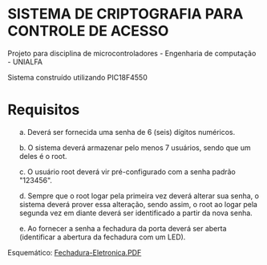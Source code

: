 # SISTEMA DE CRIPTOGRAFIA PARA CONTROLE DE ACESSO 
Projeto para disciplina de microcontroladores - Engenharia de computação - UNIALFA

Sistema construído utilizando PIC18F4550

<h1>Requisitos</h1>

<ol>

a. Deverá ser fornecida uma senha de 6 (seis) dígitos numéricos.

b. O sistema deverá armazenar pelo menos 7 usuários, sendo que um deles é o root.

c. O usuário root deverá vir pré-configurado com a senha padrão "123456".

d. Sempre que o root logar pela primeira vez deverá alterar sua senha, o sistema deverá
prover essa alteração, sendo assim, o root ao logar pela segunda vez em diante deverá
ser identificado a partir da nova senha.

e. Ao fornecer a senha a fechadura da porta deverá ser aberta (identificar a abertura da
fechadura com um LED).

</ol>






Esquemático:
[Fechadura-Eletronica.PDF](https://github.com/Gabriel-Goncalves/Fechadura-Eletronica-Microcontroladores/files/3907536/Fechadura-Eletronica.PDF)
